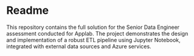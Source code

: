 # Readme
This repository contains the full solution for the Senior Data Engineer assessment conducted for Applab. The project demonstrates the design and implementation of a robust ETL pipeline using Jupyter Notebook, integrated with external data sources and Azure services.
